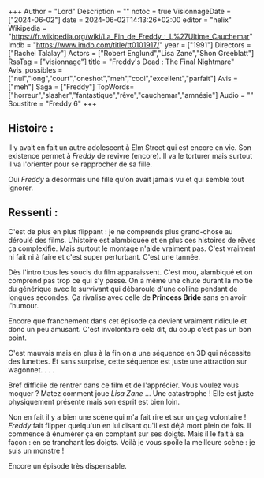 +++
Author = "Lord"
Description = ""
notoc = true
VisionnageDate = ["2024-06-02"]
date = 2024-06-02T14:13:26+02:00
editor = "helix"
Wikipedia = "https://fr.wikipedia.org/wiki/La_Fin_de_Freddy_:_L%27Ultime_Cauchemar"
Imdb = "https://www.imdb.com/title/tt0101917/"
year = ["1991"]
Directors = ["Rachel Talalay"]
Actors = ["Robert Englund","Lisa Zane","Shon Greeblatt"]
RssTag = ["visionnage"]
title = "Freddy's Dead : The Final Nightmare"
Avis_possibles = ["nul","long","court","oneshot","meh","cool","excellent","parfait"]
Avis = ["meh"] 
Saga = ["Freddy"]
TopWords=["horreur","slasher","fantastique","rêve","cauchemar","amnésie"]
Audio = ""
Soustitre = "Freddy 6"
+++
## Histoire : 
Il y avait en fait un autre adolescent à Elm Street qui est encore en vie.
Son existence permet à *Freddy* de revivre (encore).
Il va le torturer mais surtout il va l'orienter pour se rapprocher de sa fille.

Oui *Freddy* a désormais une fille qu'on avait jamais vu et qui semble tout ignorer.

## Ressenti :
C'est de plus en plus flippant : je ne comprends plus grand-chose au déroulé des films.
L'histoire est alambiquée et en plus ces histoires de rêves ça complexifie.
Mais surtout le montage n'aide vraiment pas.
C'est vraiment ni fait ni à faire et c'est super perturbant.
C'est une tannée.

Dès l'intro tous les soucis du film apparaissent.
C'est mou, alambiqué et on comprend pas trop ce qui s'y passe.
On a même une chute durant la moitié du générique avec le survivant qui débaroule d'une colline pendant de longues secondes.
Ça rivalise avec celle de **Princess Bride** sans en avoir l'humour.

Encore que franchement dans cet épisode ça devient vraiment ridicule et donc un peu amusant.
C'est involontaire cela dit, du coup c'est pas un bon point.

C'est mauvais mais en plus à la fin on a une séquence en 3D qui nécessite des lunettes.
Et sans surprise, cette séquence est juste une attraction sur wagonnet.
. . .

Bref difficile de rentrer dans ce film et de l'apprécier.
Vous voulez vous moquer ?
Matez comment joue *Lisa Zane* …
Une catastrophe !
Elle est juste physiquement présente mais son esprit est bien loin.

Non en fait il y a bien une scène qui m'a fait rire et sur un gag volontaire !
*Freddy* fait flipper quelqu'un en lui disant qu'il est déjà mort plein de fois.
Il commence à énumérer ça en comptant sur ses doigts.
Mais il le fait à sa façon : en se tranchant les doigts.
Voilà je vous spoile la meilleure scène : je suis un monstre !

Encore un épisode très dispensable.
